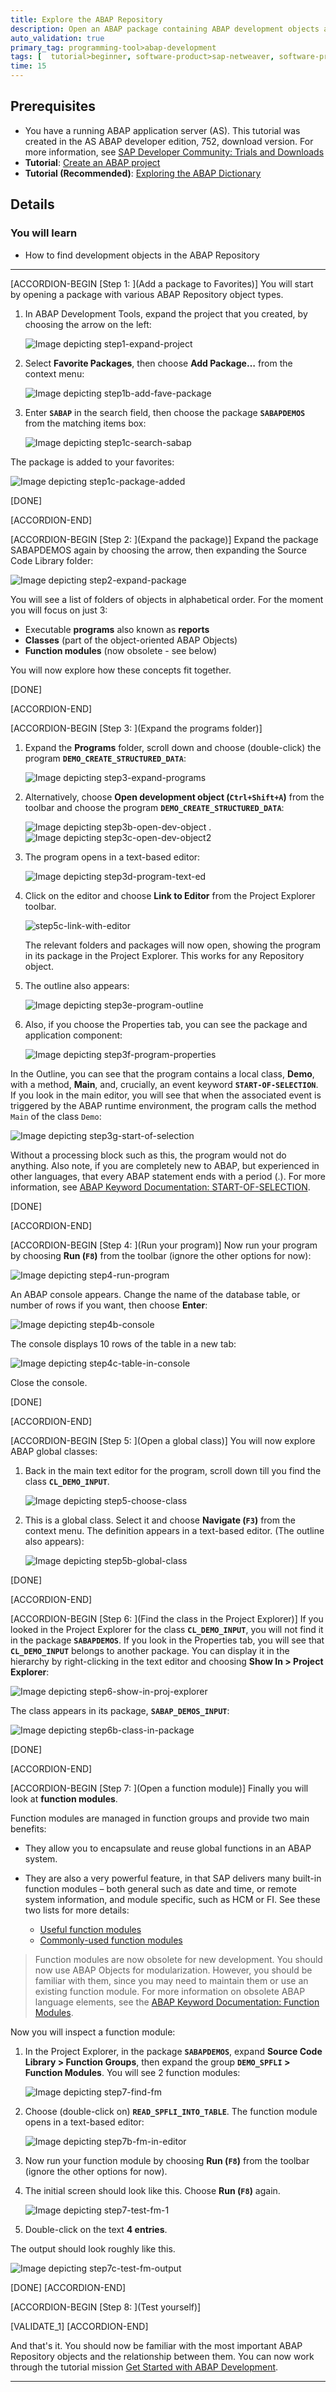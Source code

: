 ```yaml
---
title: Explore the ABAP Repository
description: Open an ABAP package containing ABAP development objects and find out more about them.
auto_validation: true
primary_tag: programming-tool>abap-development
tags: [  tutorial>beginner, software-product>sap-netweaver, software-product>sap-btp--abap-environment, software-product>sap-business-technology-platform ]
time: 15
---
```


## Prerequisites  
 - You have a running ABAP application server (AS). This tutorial was created in the AS ABAP developer edition, 752, download version. For more information, see [SAP Developer Community: Trials and Downloads](https://www.sap.com/developer/trials-downloads.html)
 - **Tutorial**: [Create an ABAP project](abap-create-project)
 - **Tutorial (Recommended)**: [Exploring the ABAP Dictionary](abap-dev-learn-ddic)


## Details
### You will learn  
  - How to find development objects in the ABAP Repository

---

[ACCORDION-BEGIN [Step 1: ](Add a package to Favorites)]
You will start by opening a package with various ABAP Repository object types.

1. In ABAP Development Tools, expand the project that you created, by choosing the arrow on the left:

    ![Image depicting step1-expand-project](step1-expand-project.png)

2. Select **Favorite Packages**, then choose **Add Package…** from the context menu:

    ![Image depicting step1b-add-fave-package](step1b-add-fave-package.png)

3. Enter **`SABAP`** in the search field, then choose the package **`SABAPDEMOS`** from the matching items box:

    ![Image depicting step1c-search-sabap](step1c-search-sabap.png)

The package is added to your favorites:

![Image depicting step1c-package-added](step1c-package-added.png)

[DONE]

[ACCORDION-END]

[ACCORDION-BEGIN [Step 2: ](Expand the package)]
Expand the package SABAPDEMOS again by choosing the arrow, then expanding the Source Code Library folder:

![Image depicting step2-expand-package](step2-expand-package.png)

You will see a list of folders of objects in alphabetical order. For the moment you will focus on just 3:

- Executable **programs** also known as **reports**
- **Classes** (part of the object-oriented ABAP Objects)
- **Function modules** (now obsolete - see below)

You will now explore how these concepts fit together.

[DONE]

[ACCORDION-END]


[ACCORDION-BEGIN [Step 3: ](Expand the programs folder)]
1. Expand the **Programs** folder, scroll down and choose (double-click) the program **`DEMO_CREATE_STRUCTURED_DATA`**:

    ![Image depicting step3-expand-programs](step3-expand-programs.png)

2. Alternatively, choose **Open development object (`Ctrl+Shift+A`)** from the toolbar and choose the program **`DEMO_CREATE_STRUCTURED_DATA`**:

    ![Image depicting step3b-open-dev-object](step3b-open-dev-object.png)
    .
    ![Image depicting step3c-open-dev-object2](step3c-open-dev-object2.png)

3. The program opens in a text-based editor:

    ![Image depicting step3d-program-text-ed](step3d-program-text-ed.png)

4. Click on the editor and choose **Link to Editor** from the Project Explorer toolbar.

    ![step5c-link-with-editor](step5c-link-with-editor.png)

    The relevant folders and packages will now open, showing the program in its package in the Project Explorer. This works for any Repository object.

5. The outline also appears:

    ![Image depicting step3e-program-outline](step3e-program-outline.png)

6. Also, if you choose the Properties tab, you can see the package and application component:

    ![Image depicting step3f-program-properties](step3f-program-properties.png)

In the Outline, you can see that the program contains a local class, **Demo**, with a method, **Main**, and, crucially, an event keyword **`START-OF-SELECTION`**. If you look in the main editor, you will see that when the associated event is triggered by the ABAP runtime environment, the program calls the method `Main` of the class `Demo`:

![Image depicting step3g-start-of-selection](step3g-start-of-selection.png)

Without a processing block such as this, the program would not do anything. Also note, if you are completely new to ABAP, but experienced in other languages, that every ABAP statement ends with a period (.).
For more information, see [ABAP Keyword Documentation: START-OF-SELECTION](https://help.sap.com/doc/abapdocu_750_index_htm/7.50/en-US/abapstart-of-selection.htm).

[DONE]

[ACCORDION-END]

[ACCORDION-BEGIN [Step 4: ](Run your program)]
Now run your program by choosing **Run (`F8`)** from the toolbar (ignore the other options for now):

![Image depicting step4-run-program](step4-run-program.png)

An ABAP console appears. Change the name of the database table, or number of rows if you want, then choose **Enter**:

![Image depicting step4b-console](step4b-console.png)

The console displays 10 rows of the table in a new tab:

![Image depicting step4c-table-in-console](step4c-table-in-console.png)

Close the console.

[DONE]

[ACCORDION-END]

[ACCORDION-BEGIN [Step 5: ](Open a global class)]
You will now explore ABAP global classes:

1. Back in the main text editor for the program, scroll down till you find the class **`CL_DEMO_INPUT`**.

    ![Image depicting step5-choose-class](step5-choose-class.png)

2. This is a global class. Select it and choose **Navigate (`F3`)** from the context menu. The definition appears in a text-based editor. (The outline also appears):

    ![Image depicting step5b-global-class](step5b-global-class.png)

[DONE]

[ACCORDION-END]

[ACCORDION-BEGIN [Step 6: ](Find the class in the Project Explorer)]
If you looked in the Project Explorer for the class **`CL_DEMO_INPUT`**, you will not find it in the package **`SABAPDEMOS`**. If you look in the Properties tab, you will see that **`CL_DEMO_INPUT`** belongs to another package. You can display it in the hierarchy by right-clicking in the text editor and choosing **Show In > Project Explorer**:

![Image depicting step6-show-in-proj-explorer](step6-show-in-proj-explorer.png)

The class appears in its package, **`SABAP_DEMOS_INPUT`**:

![Image depicting step6b-class-in-package](step6b-class-in-package.png)

[DONE]

[ACCORDION-END]

[ACCORDION-BEGIN [Step 7: ](Open a function module)]
Finally you will look at **function modules**.

Function modules are managed in function groups and provide two main benefits:

  - They allow you to encapsulate and reuse global functions in an ABAP system.

  - They are also a very powerful feature, in that SAP delivers many built-in function modules – both general such as date and time, or remote system information, and module specific, such as HCM or FI. See these two lists for more details:     
    - [Useful function modules](https://wiki.scn.sap.com/wiki/display/ABAP/Useful+ABAP+Function+Modules)
    - [Commonly-used function modules](https://wiki.scn.sap.com/wiki/display/ABAP/List+of+Commonly+Used+Function+Modules)

>Function modules are now obsolete for new development. You should now use ABAP Objects for modularization. However, you should be familiar with them, since you may need to maintain them or use an existing function module. For more information on obsolete ABAP language elements, see the [ABAP Keyword Documentation: Function Modules](https://help.sap.com/doc/abapdocu_752_index_htm/7.52/en-US/abapfunction.htm).

Now you will inspect a function module:

1. In the Project Explorer, in the package **`SABAPDEMOS`**, expand **Source Code Library > Function Groups**, then expand the group **`DEMO_SPFLI` > Function Modules**. You will see 2 function modules:

    ![Image depicting step7-find-fm](step7-find-fm.png)

2. Choose (double-click on) **`READ_SPFLI_INTO_TABLE`**. The function module opens in a text-based editor:

    ![Image depicting step7b-fm-in-editor](step7b-fm-in-editor.png)

3. Now run your function module by choosing **Run (`F8`)** from the toolbar (ignore the other options for now).

4. The initial screen should look like this. Choose **Run (`F8`)** again.

    ![Image depicting step7-test-fm-1](step7-test-fm-1.png)

5. Double-click on the text **4 entries**.

The output should look roughly like this.

![Image depicting step7c-test-fm-output](step7c-test-fm-output.png)


[DONE]
[ACCORDION-END]

[ACCORDION-BEGIN [Step 8: ](Test yourself)]

[VALIDATE_1]
[ACCORDION-END]

And that's it. You should now be familiar with the most important ABAP Repository objects and the relationship between them.
You can now work through the tutorial mission [Get Started with ABAP Development](mission.abap-dev-get-started).

---
